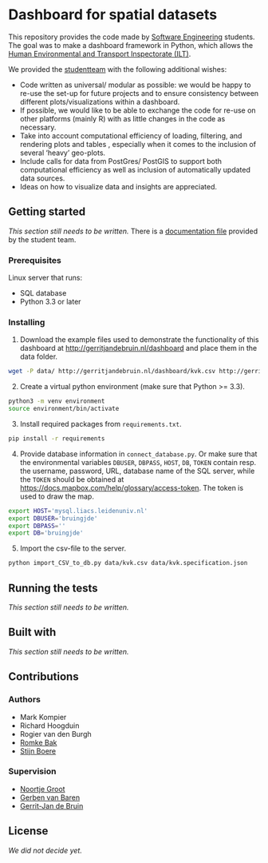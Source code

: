 # Dashboard for spatial datasets
This repository provides the code made by [Software Engineering](https://studiegids.universiteitleiden.nl/en/courses/85177/software-engineering) students. The goal was to make a dashboard framework in Python, which allows the [Human Environmental and Transport Inspectorate (ILT)](https://www.ilent.nl/).

We provided the [studentteam](#authors) with the following additional wishes:
- Code written as universal/ modular as possible: we would be happy to re-use the set-up for future projects and to ensure consistency between different plots/visualizations within a dashboard.
- If possible, we would like to be able to exchange the code for re-use on other platforms (mainly R) with as little changes in the code as necessary.
- Take into account computational efficiency of loading, filtering, and rendering plots and tables , especially when it comes to the inclusion of several ‘heavy’ geo-plots.
- Include calls for data from PostGres/ PostGIS to support both computational efficiency as well as inclusion of automatically updated data sources.
- Ideas on how to visualize data and insights are appreciated.

## Getting started
*This section still needs to be written.* There is a [documentation file](documentation.md) provided by the student team.

### Prerequisites
Linux server that runs:
- SQL database
- Python 3.3 or later

### Installing

1. Download the example files used to demonstrate the functionality of this dashboard at http://gerritjandebruin.nl/dashboard and place them in the data folder.
```bash
wget -P data/ http://gerritjandebruin.nl/dashboard/kvk.csv http://gerritjandebruin.nl/dashboard/kvk.specification.json
```
2. Create a virtual python environment (make sure that Python >= 3.3).
```bash
python3 -m venv environment
source environment/bin/activate
```

3. Install required packages from `requirements.txt`.
```bash
pip install -r requirements
```

4. Provide database information in `connect_database.py`. Or make sure that the environmental variables `DBUSER`, `DBPASS`, `HOST`, `DB`, `TOKEN` contain resp. the username, password, URL, database name of the SQL server, while the `TOKEN` should be obtained at https://docs.mapbox.com/help/glossary/access-token. The token is used to draw the map.
```bash
export HOST='mysql.liacs.leidenuniv.nl'
export DBUSER='bruingjde'
export DBPASS=''
export DB='bruingjde'
```

5. Import the csv-file to the server.
```bash
python import_CSV_to_db.py data/kvk.csv data/kvk.specification.json 
```

## Running the tests
*This section still needs to be written.*

## Built with
*This section still needs to be written.*

## Contributions
### Authors
- Mark Kompier
- Richard Hoogduin
- Rogier van den Burgh
- [Romke Bak](https://nl.linkedin.com/in/romke-bak-00000a135)
- [Stijn Boere](https://home.strw.leidenuniv.nl/~boere/)

### Supervision
- [Noortje Groot](https://nl.linkedin.com/in/noortjegroot)
- [Gerben van Baren](https://nl.linkedin.com/in/gerben-van-baren-5805554)
- [Gerrit-Jan de Bruin](http://gerritjandebruin.nl/)

## License
*We did not decide yet.*